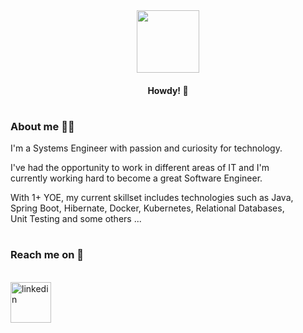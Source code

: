 
<div id="header" align="center">
<img src="https://media.giphy.com/media/utfeiHQ7CcpyRtXla6/giphy.gif" width="100">

#### Howdy! 👋
</div>

# 

### **About me 🐱‍👤** 

I'm a Systems Engineer with passion and curiosity for technology.

I've had the opportunity to work in different areas of IT and I'm  
 currently working hard to become a great Software Engineer.   

With 1+ YOE, my current skillset includes technologies such as Java,  
Spring Boot, Hibernate, Docker, Kubernetes, Relational Databases,  
Unit Testing and some others ...

#

### **Reach me on** 💬
<br>  
<div id="badges">
<a href="https://www.linkedin.com/in/jesusortegadelcastillo/?locale=en_US">
<img src="https://img.shields.io/badge/LinkedIn-blue?style=plastic" alt="linkedin" width="65">
</a>
</div>  

